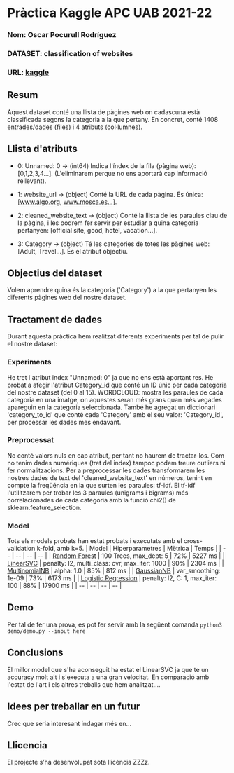 # Pràctica Kaggle APC UAB 2021-22
### Nom: Oscar Pocurull Rodríguez
### DATASET: classification of websites
### URL: [kaggle](http://www.kaggle.com/hetulmehta/website-classification)
## Resum
Aquest dataset conté una llista de pàgines web on cadascuna està classificada segons la categoria a la que pertany.
En concret, conté 1408 entrades/dades (files) i 4 atributs (col·lumnes).
## Llista d'atributs
- 0: Unnamed: 0 -> (int64) Indica l'índex de la fila (pàgina web): [0,1,2,3,4...]. (L'eliminarem perque no ens aportarà cap informació rellevant).

- 1: website_url -> (object) Conté la URL de cada pàgina. És única: [www.algo.org, www.mosca.es...].

- 2: cleaned_website_text -> (object) Conté la llista de les paraules clau de la pàgina, i les podrem fer servir per estudiar a quina categoria pertanyen: [official site, good, hotel, vacation...].

- 3: Category -> (object) Té les categories de totes les pàgines web: [Adult, Travel...]. És el atribut objectiu.
## Objectius del dataset
Volem aprendre quina és la categoria ('Category') a la que pertanyen les diferents pàgines web del nostre dataset.
## Tractament de dades
Durant aquesta pràctica hem realitzat diferents experiments per tal de pulir el nostre dataset:
### Experiments
He tret l'atribut index "Unnamed: 0" ja que no ens està aportant res.
He probat a afegir l'atribut Category_id que conté un ID únic per cada categoria del nostre dataset (del 0 al 15).
WORDCLOUD: mostra les paraules de cada categoria en una imatge, on aquestes seran més grans quan més vegades apareguin en la categoria seleccionada.
També he agregat un diccionari 'category_to_id' que conté cada 'Category' amb el seu valor: 'Category_id', per processar les dades mes endavant.

### Preprocessat
No conté valors nuls en cap atribut, per tant no haurem de tractar-los.
Com no tenim dades numériques (tret del index) tampoc podem treure outliers ni fer normalitzacions.
Per a preprocessar les dades transformarem les nostres dades de text del 'cleaned_website_text' en números, tenint en compte la freqüéncia en la que surten les paraules: tf-idf.
El tf-idf l'utilitzarem per trobar les 3 paraules (unigrams i bigrams) més correlacionades de cada categoria amb la funció chi2() de sklearn.feature_selection.
### Model
Tots els models probats han estat probats i executats amb el cross-validation k-fold, amb k=5.
| Model | Hiperparametres | Mètrica | Temps |
| -- | -- | -- | -- |
| [Random Forest](link) | 100 Trees, max_dept: 5 | 72% | 5227 ms |
| [LinearSVC](link) | penalty: l2, multi_class: ovr, max_iter: 1000 | 90% | 2304 ms |
| [MultinomialNB](link) | alpha: 1.0 | 85% | 812 ms |
| [GaussianNB](link) | var_smoothing: 1e-09 | 73% | 6173 ms |
| [Logistic Regression](link) | penalty: l2, C: 1, max_iter: 100 | 88% | 17900 ms |
| -- | -- | -- | -- |
## Demo
Per tal de fer una prova, es pot fer servir amb la següent comanda
``` python3 demo/demo.py --input here ```
## Conclusions
El millor model que s'ha aconseguit ha estat el LinearSVC ja que te un accuracy molt alt i s'executa a una gran velocitat.
En comparació amb l'estat de l'art i els altres treballs que hem analitzat....
## Idees per treballar en un futur
Crec que seria interesant indagar més en...
## Llicencia
El projecte s’ha desenvolupat sota llicència ZZZz.
